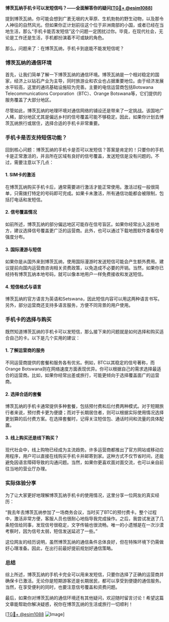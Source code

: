 **博茨瓦纳手机卡可以发短信吗？——全面解答你的疑问[[TG💪+ @esim1088](https://t.me/s/esim1088)]**

提到博茨瓦纳，你可能会想到广袤无垠的大草原、生机勃勃的野生动物，以及那令人神往的自然风光。但如果你正计划前往这个位于非洲南部的小国，或者已经在当地生活，那么“手机卡能否发短信”这个问题一定困扰过你。毕竟，在现代社会，无论是工作还是生活，手机都扮演着不可或缺的角色。

那么，问题来了：在博茨瓦纳，手机卡到底能不能发短信呢？

### 博茨瓦纳的通信环境

首先，让我们简单了解一下博茨瓦纳的通信环境。博茨瓦纳是一个相对稳定的国家，经济上以钻石产业为主导，同时旅游业和农业也占据重要地位。由于经济发展水平较高，这里的通讯基础设施较为完善。主要的电信运营商包括Botswana Telecommunications Corporation（BTC）、Orange Botswana等，它们提供的服务覆盖了大部分地区。

尽管如此，博茨瓦纳的地理环境对通信网络的铺设还是带来了一定挑战。该国地广人稀，部分地区尤其是偏远乡村的信号覆盖可能不够稳定。因此，如果你计划去博茨瓦纳旅行或居住，选择合适的手机卡非常重要。

### 手机卡是否支持短信功能？

回到核心问题：博茨瓦纳的手机卡是否可以发短信？答案是肯定的！只要你的手机卡是正常激活的，并且所在区域有良好的信号覆盖，发送短信是没有问题的。不过，需要注意以下几点：

#### 1. **SIM卡的激活**
   在博茨瓦纳购买手机卡后，通常需要进行激活才能正常使用。激活过程一般很简单，只需拨打特定的号码即可完成。如果卡未激活，所有通信功能都会被限制，包括打电话和发短信。

#### 2. **信号覆盖情况**
   如前所述，博茨瓦纳的部分偏远地区可能存在信号盲区。如果你经常出入这些地方，建议选择信号覆盖更广泛的运营商。此外，也可以通过下载地图软件查看信号强度分布。

#### 3. **国际漫游与短信**
   如果你是从国外来到博茨瓦纳，使用国际漫游时发送短信可能会产生额外费用。建议提前向国内运营商咨询相关资费政策，以免造成不必要的开销。当然，如果你已经持有博茨瓦纳本地号码，就可以像本地用户一样免费接收和发送短信。

#### 4. **短信格式与语言**
   博茨瓦纳的官方语言为英语和Setswana，因此短信内容可以用这两种语言书写。另外，部分运营商还支持多语言服务，方便不同背景的用户使用。

### 手机卡的选择与购买

既然知道博茨瓦纳的手机卡可以发短信，那么接下来的问题就是如何选择和购买适合自己的卡。以下是几个实用的建议：

#### 1. **了解运营商的服务**
   不同运营商提供的套餐和服务各有优劣。例如，BTC以其稳定的信号著称，而Orange Botswana则在网络速度方面表现优异。你可以根据自己的需求选择最适合的运营商。比如，如果你经常出差或旅行，可能更倾向于选择覆盖面广的运营商。

#### 2. **选择合适的套餐**
   博茨瓦纳的手机卡通常提供多种套餐，包括预付费和后付费两种模式。对于短期旅行者来说，预付费卡更为便捷；而对于长期居住者，则可以根据实际使用情况选择更划算的后付费方案。在选择套餐时，记得关注短信包、通话时间和流量的具体配置。

#### 3. **线上购买还是线下购买？**
   现代社会中，线上购物已经成为主流趋势。许多运营商都推出了官方网站或移动应用程序，用户可以直接在线购买手机卡并邮寄到家。这种方式不仅节省时间，还能避免因语言障碍导致的沟通问题。当然，如果你更喜欢面对面交流，也可以亲自前往当地的营业厅办理。

### 实际体验分享

为了让大家更好地理解博茨瓦纳手机卡的使用情况，这里分享一位网友的真实经历：

“我去年去博茨瓦纳参加了一场商务会议，当时买了BTC的预付费卡。整个过程中，激活非常方便，客服人员也很耐心地指导我完成操作。之后，我尝试发送了几条短信给同事，发现信号很稳定，文字传输也很流畅。唯一的小遗憾是在一次沙漠考察时，因为信号太弱，短信发送延迟了一些。”

这位网友的经历说明，虽然博茨瓦纳的通信条件总体良好，但在特殊环境下仍需做好心理准备。因此，在出行前最好提前规划好通信策略。

### 总结

综上所述，博茨瓦纳的手机卡完全可以用来发短信，只要你选择了正确的运营商并确保卡已激活。无论你是短期游客还是长期居民，都可以享受到便捷的通信服务。当然，在享受便利的同时，也要注意信号覆盖和资费问题。

最后，如果你对博茨瓦纳的通信环境还有其他疑问，欢迎随时留言讨论！希望这篇文章能帮助你解决疑惑，祝你在博茨瓦纳的生活或旅行一切顺利！

[[TG💪+ @esim1088](https://t.me/s/esim1088) ![Image](https://i.postimg.cc/4NQfJmqS/Snipaste-2025-05-13-00-14-12.png)]